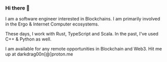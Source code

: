### Hi there 👋

I am a software engineer interested in Blockchains. I am primarily involved in the Ergo & Internet Computer ecosystems.

These days, I work with Rust, TypeScript and Scala. In the past, I've used C++ & Python as well.

I am available for any remote opportunities in Blockchain and Web3. Hit me up at darkdrag00n[@]proton.me
